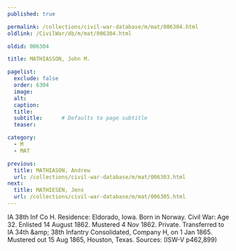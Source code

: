 ```yaml
---
published: true

permalink: /collections/civil-war-database/m/mat/006304.html
oldlink: /CivilWar/db/m/mat/006304.html

oldid: 006304

title: MATHIASSON, John M.

pagelist:
  exclude: false
  order: 6304
  image: 
  alt:
  caption:
  title:
  subtitle:      # Defaults to page subtitle
  teaser:

category: 
  - M 
  - MAT

previous:
  title: MATHIASON, Andrew
  url: /collections/civil-war-database/m/mat/006303.html  
next:
  title: MATHIESEN, Jens
  url: /collections/civil-war-database/m/mat/006305.html   
---
```

IA 38th Inf Co H. Residence: Eldorado, Iowa. Born in Norway. Civil War: Age 32. Enlisted 14 August 1862. Mustered 4 Nov 1862. Private. Transferred to IA 34th &amp;amp; 38th Infantry Consolidated, Company H, on 1 Jan 1865. Mustered out 15 Aug 1865, Houston, Texas. Sources: (ISW-V p462,899)